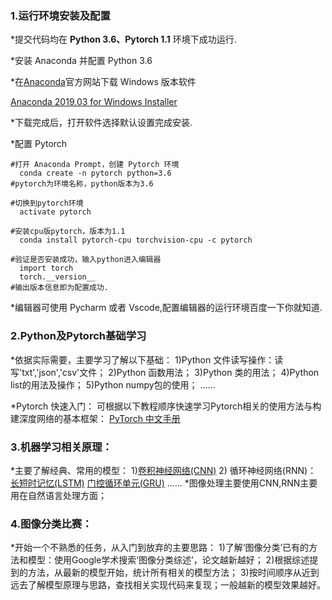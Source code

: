 

### 1.运行环境安装及配置
  \*提交代码均在 **Python 3.6、Pytorch 1.1** 环境下成功运行.

  \*安装 Anaconda 并配置 Python 3.6
  
  \*在[Anaconda](http://jianshu.com)官方网站下载 Windows 版本软件
  
   [Anaconda 2019.03 for Windows Installer](https://repo.anaconda.com/archive/Anaconda3-2019.03-Windows-x86_64.exe)
  
  \*下载完成后，打开软件选择默认设置完成安装.
  
  
  \*配置 Pytorch 
  ```
  #打开 Anaconda Prompt，创建 Pytorch 环境
    conda create -n pytorch python=3.6
  #pytorch为环境名称，python版本为3.6
  
  #切换到pytorch环境
    activate pytorch
  
  #安装cpu版pytorch，版本为1.1
    conda install pytorch-cpu torchvision-cpu -c pytorch
  
  #验证是否安装成功，输入python进入编辑器
    import torch
    torch.__version__
  #输出版本信息即为配置成功.
  ```

  \*编辑器可使用 Pycharm 或者 Vscode,配置编辑器的运行环境百度一下你就知道.
  
### 2.Python及Pytorch基础学习
  \*依据实际需要，主要学习了解以下基础：
      1)Python 文件读写操作：读写'txt','json','csv'文件；
      2)Python 函数用法；
      3)Python 类的用法；
      4)Python list的用法及操作；
      5)Python numpy包的使用；
      ......
      
  \*Pytorch 快速入门：
      可根据以下教程顺序快速学习Pytorch相关的使用方法与构建深度网络的基本框架：
      [PyTorch 中文手册](https://github.com/zergtant/pytorch-handbook.git)
      
### 3.机器学习相关原理：
  \*主要了解经典、常用的模型：
      1)[卷积神经网络(CNN)](https://www.cnblogs.com/skyfsm/p/6790245.html)
      2) 循环神经网络(RNN)：
         [长短时记忆(LSTM)](https://www.cnblogs.com/wangduo/p/6773601.html?utm_source=itdadao&utm_medium=referral)
         [门控循环单元(GRU)](https://www.cnblogs.com/jiangxinyang/p/9376021.html)
         ......
  \*图像处理主要使用CNN,RNN主要用在自然语言处理方面；
  
### 4.图像分类比赛：
  \*开始一个不熟悉的任务，从入门到放弃的主要思路：
      1)了解‘图像分类’已有的方法和模型：使用Google学术搜索‘图像分类综述’，论文越新越好；
      2)根据综述提到的方法，从最新的模型开始，统计所有相关的模型方法；
      3)按时间顺序从近到远去了解模型原理与思路，查找相关实现代码来复现；一般越新的模型效果越好。
